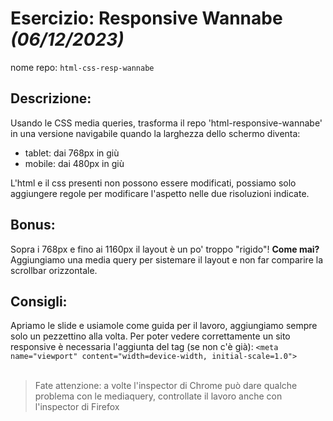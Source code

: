 # Esercizio: Responsive Wannabe *(06/12/2023)*

nome repo: `html-css-resp-wannabe`

## Descrizione:
Usando le CSS media queries, trasforma il repo 'html-responsive-wannabe' in una versione navigabile quando la larghezza dello schermo diventa:
- tablet: dai 768px in giù
- mobile: dai 480px in giù


L'html e il css presenti non possono essere modificati, possiamo solo aggiungere regole per modificare l'aspetto nelle due risoluzioni indicate.

## Bonus:
Sopra i 768px e fino ai 1160px il layout è un po' troppo "rigido"! **Come mai?**
Aggiungiamo una media query per sistemare il layout e non far comparire la scrollbar orizzontale.

## Consigli:
Apriamo le slide e usiamole come guida per il lavoro, aggiungiamo sempre solo un pezzettino alla volta.
Per poter vedere correttamente un sito responsive è necessaria l'aggiunta del tag (se non c'è già):
`<meta name="viewport" content="width=device-width, initial-scale=1.0">`
<br><br>
> Fate attenzione: a volte l'inspector di Chrome può dare qualche problema con le mediaquery, controllate il lavoro anche con l'inspector di Firefox
